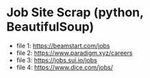 # Job Site Scrap (python, BeautifulSoup)

- file 1: https://beamstart.com/jobs
- file 2: https://www.paradigm.xyz/careers
- file 3: https://jobs.sui.io/jobs
- file 4: https://www.dice.com/jobs/